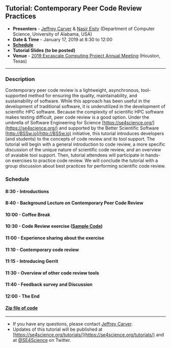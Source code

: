 
## Tutorial: Contemporary Peer Code Review Practices
* **Presenters** - [Jeffrey Carver](http://carver.cs.ua.edu/) & [Nasir Eisty](https://neisty.github.io/) (Department of Computer Science, University of Alabama, USA)
* **Date & Time** - January 17, 2019 at 8:30 to 12:00
* **[Schedule](#Schedule)**
* **Tutorial Slides (to be posted)**
* **Venue** - [2019 Excascale Computing Project Annual Meeting](https://www.ecpannualmeeting.com/) (Houston, Texas)

---

### Description

Contemporary peer code review is a lightweight, asynchronous, tool-supported method for ensuring the quality, maintainability, and sustainability of software. While this approach has been useful in the development of traditional software, it is underutilized in the development of scientific HPC software. Because the complexity of scientific HPC software makes testing difficult, peer code review is a good option. Under the umbrella of Software Engineering for Science [https://se4science.org/](https://se4science.org/) and supported by the Better Scientific Software [http://BSSw.io](http://BSSw.io) initiative, this tutorial introduces developers (and students) to the concepts of code review and its tool support. The tutorial will begin with a general introduction to code review, a more specific discussion of the unique nature of scientific code review, and an overview of avaiable tool support. Then, tutorial attendees will participate in hands-on exercises to practice code review. We will conclude the tutorial with a group discussion about best practices for performing scientific code review.


### <a name="Schedule"></a>Schedule
#### 8:30 - Introductions
#### 8:40 - Background Lecture on Contemporary Peer Code Review
#### 10:00 - Coffee Break
#### 10:30 - Code Review exercise (<a href="SampleCode.java">Sample Code</a>)
#### 11:00 - Experience sharing about the exercise
#### 11:10 - Contemporary code review
#### 11:15 - Introducing Gerrit
#### 11:30 - Overview of other code review tools
#### 11:40 - Feedback survey and Discussion
#### 12:00 - The End

#### <a href="SampleCode.zip">Zip file of code</a>

---
* If you have any questions, please contact [Jeffrey Carver](http://carver.cs.ua.edu/).
* Updates of this tutorial will be published at [https://se4science.org/tutorials/](https://se4science.org/tutorials/) and at [@SE4Science](https://twitter.com/SE4Science) on Twitter. 
